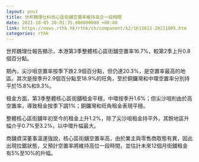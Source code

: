 ```yaml
---
layout: post
title: 世邦魏理仕料核心區街舖空置率維持高企一段時間
date: 2021-10-05 20:01:35.000000000 +08:00
link: https://news.rthk.hk/rthk/ch/component/k2/1613613-20211005.htm
categories: rthk
---
```


世邦魏理仕報告顯示，本港第3季整體核心區街舖空置率16.7%，較第2季上升0.8個百分點。

期內，尖沙咀空置率按季下跌2.9個百分點，但仍達20.3%，是空置率最高的地區。其次是按季升2.9個百分點至18.9%的旺角，至於銅鑼灣和中環空置率分別持平於15.8%和9.3%。

租金方面，第3季整體核心區街舖租金平穩，中環按季升1.6%；但尖沙咀則由於高空置率，導致租金按季下調1%；銅鑼灣和旺角租金表現平穩。

整體核心區街舖年初至今的租金上升1.2%，除了尖沙咀租金持平外，其餘地區升幅介乎0.7%至3.2%，以中環升幅最大。

商舖資深董事溫運強說，核心區街舖空置率高，由於業主與零售商取態有異，因此出現拉鋸狀態，又預計空置率將維持高位一段時間，並估計未來12個月街舖租金有5%至10%的升幅。
